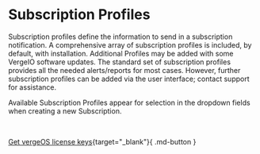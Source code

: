 

# Subscription Profiles
Subscription profiles define the information to send in a subscription notification.
A comprehensive array of subscription profiles is included, by default, with installation. Additional Profiles may be added with some VergeIO software updates. The standard set of subscription profiles provides all the needed alerts/reports for most cases. However, further subscription profiles can be added via the user interface; contact support for assistance.

Available Subscription Profiles appear for selection in the dropdown fields when creating a new Subscription.

<br>

[Get vergeOS license keys](https://www.verge.io/test-drive){target="_blank"}{ .md-button }

